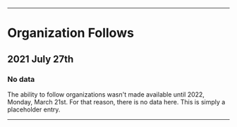 
***

# Organization Follows

## 2021 July 27th

### No data

The ability to follow organizations wasn't made available until 2022, Monday, March 21st. For that reason, there is no data here. This is simply a placeholder entry.

***
